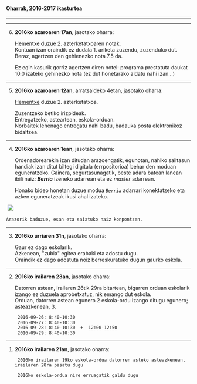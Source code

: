 #### Oharrak, 2016-2017 ikasturtea
-----------------------------------
----------------------------------

6. **2016ko azaroaren 17an**, jasotako oharra:

    [Hementxe](https://github.com/jmigartua/TermodinamikaFisikaEstatistikoa2016_2017/blob/Berria/1_Termodinamika2016_2017/Az_2_Nov_2016_2017_AzterketaxoaII/Notak2Azterketatxoa_2016_11_15.pdf) duzue 2. azterketatxoaren notak.  
    Kontuan izan oraindik ez dudala 1. ariketa zuzendu, zuzenduko dut.  
    Beraz, agertzen den gehienezko nota 7.5 da.

    Ez egin kasurik gorriz agertzen diren notei: programa prestatuta daukat 10.0 izateko gehinezko nota (ez dut honetarako aldatu nahi izan...)



-------------------------------------------------------------

5. **2016ko azaroaren 12an**, arratsaldeko 4etan, jasotako oharra:

    [Hementxe](https://github.com/jmigartua/TermodinamikaFisikaEstatistikoa2016_2017/blob/Berria/1_Termodinamika2016_2017/Az_2_Nov_2016_2017_AzterketaxoaII/Azterketatxoa_2_6Gaia.ipynb) duzue 2. azterketatxoa.  
    
    Zuzentzeko betiko irizpideak.  
    Entregatzeko, asteartean, eskola-orduan.  
    Norbaitek lehenago entregatu nahi badu, badauka posta elektronikoz bidaltzea.  
    



----------------------------------

4. **2016ko azaroaren 1ean**, jasotako oharra:

    Ordenadorearekin izan ditudan arazoengatik, egunotan, nahiko sailtasun handiak izan ditut biltegi digitala (errpositorioa) behar den moduan eguneratzeko. Gainera, segurtasunagatik, beste adara batean lanean ibili naiz: ***Berria*** izeneko adarrean eta ez *master* adarrean.  
    
    Honako bideo honetan duzue modua [*`Berria`*](https://github.com/jmigartua/TermodinamikaFisikaEstatistikoa2016_2017/blob/Berria/Images/BerriaBiltegiDigitalaArgitzea.gif) adarrari konektatzeko eta azken eguneratzeak ikusi ahal izateko.  


<img src=" https://github.com/jmigartua/TermodinamikaFisikaEstatistikoa2016_2017/blob/Berria/Images/BerriaBiltegiDigitalaArgitzea.gif?raw=true"  alt="" style="max-width:100%;" />

<img src=" https://github.com/jmigartua/TermodinamikaFisikaEstatistikoa2016_2017/blob/Berria/Images/BerriaBiltegiDigitalaArgitzea.gif?raw=true" />

    Arazorik baduzue, esan eta saiatuko naiz konpontzen.

----------------------------------

3. **2016ko urriaren 31n**, jasotako oharra:

    Gaur ez dago eskolarik.  
    Azkenean, "zubia" egitea erabaki eta adostu dugu.  
    Oraindik ez dago adostuta noiz berreskuratuko dugun gaurko eskola.


----------------------------------

2. **2016ko irailaren 23an**, jasotako oharra:

    Datorren astean, irailaren 26tik 29ra bitartean, bigarren orduan eskolarik izango ez duzuela aprobetxatuz, nik emango dut eskola.   
    Orduan, datorren astean egunero 2 eskola-ordu izango ditugu egunero; asteazkenean, 3.  

        2016-09-26: 8:40-10:30  
        2016-09-27: 8:40-10:30  
        2016-09-28: 8:40-10:30  +  12:00-12:50  
        2016-09-29: 8:40-10:30  


----------------------------------

1. **2016ko irailaren 21an**, jasotako oharra:

        2016ko irailaren 19ko eskola-ordua datorren asteko asteazkenean, irailaren 28ra pasatu dugu  

        2016ko eskola-ordua nire erruagatik galdu dugu

